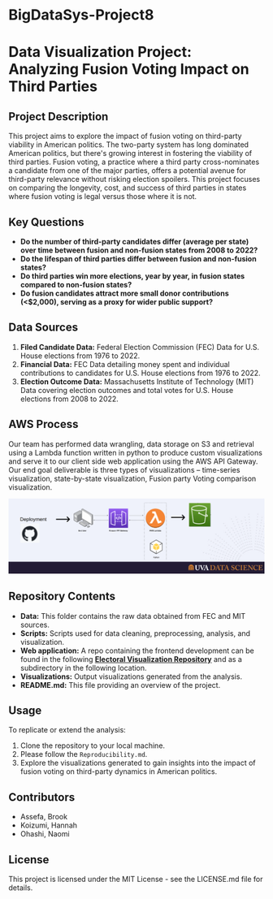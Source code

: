 # BigDataSys-Project8

# Data Visualization Project: Analyzing Fusion Voting Impact on Third Parties

## Project Description
This project aims to explore the impact of fusion voting on third-party viability in American politics. The two-party system has long dominated American politics, but there's growing interest in fostering the viability of third parties. Fusion voting, a practice where a third party cross-nominates a candidate from one of the major parties, offers a potential avenue for third-party relevance without risking election spoilers. This project focuses on comparing the longevity, cost, and success of third parties in states where fusion voting is legal versus those where it is not.

## Key Questions
- **Do the number of third-party candidates differ (average per state) over time between fusion and non-fusion states from 2008 to 2022?**
- **Do the lifespan of third parties differ between fusion and non-fusion states?**
- **Do third parties win more elections, year by year, in fusion states compared to non-fusion states?**
- **Do fusion candidates attract more small donor contributions (<$2,000), serving as a proxy for wider public support?**

## Data Sources
1. **Filed Candidate Data:** Federal Election Commission (FEC) Data for U.S. House elections from 1976 to 2022.
2. **Financial Data:** FEC Data detailing money spent and individual contributions to candidates for U.S. House elections from 1976 to 2022.
3. **Election Outcome Data:** Massachusetts Institute of Technology (MIT) Data covering election outcomes and total votes for U.S. House elections from 2008 to 2022.

## AWS Process
Our team has performed data wrangling, data storage on S3 and retrieval using a Lambda function written in python to produce custom visualizations and serve it to our client side web application using the AWS API Gateway. Our end goal deliverable is three types of visualizations – time-series visualization, state-by-state visualization, Fusion party Voting comparison visualization.

![Data Visualization](Images/Readme/Architecture.png)

## Repository Contents
- **Data:** This folder contains the raw data obtained from FEC and MIT sources.
- **Scripts:** Scripts used for data cleaning, preprocessing, analysis, and visualization.
- **Web application:** A repo containing the frontend development can be found in the following **[Electoral Visualization Repository](https://github.com/brooksideas/electoral-visualization)** and as a subdirectory in the following location.
- **Visualizations:** Output visualizations generated from the analysis.
- **README.md:** This file providing an overview of the project.

## Usage
To replicate or extend the analysis:
1. Clone the repository to your local machine.
2. Please follow the `Reproducibility.md`. 
3. Explore the visualizations generated to gain insights into the impact of fusion voting on third-party dynamics in American politics.

## Contributors
- Assefa, Brook
- Koizumi, Hannah
- Ohashi, Naomi

## License
This project is licensed under the MIT License - see the LICENSE.md file for details.
